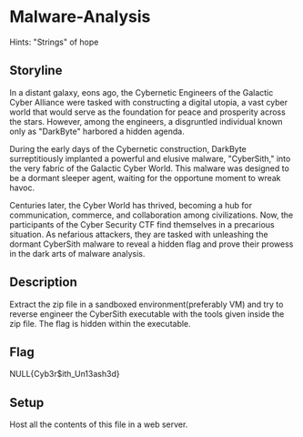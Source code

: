 # Malware-Analysis 
Hints: "Strings" of hope


## Storyline 
In a distant galaxy, eons ago, the Cybernetic Engineers of the Galactic Cyber Alliance were tasked with constructing a digital utopia, a vast cyber world that would serve as the foundation for peace and prosperity across the stars. However, among the engineers, a disgruntled individual known only as "DarkByte" harbored a hidden agenda.

During the early days of the Cybernetic construction, DarkByte surreptitiously implanted a powerful and elusive malware, "CyberSith," into the very fabric of the Galactic Cyber World. This malware was designed to be a dormant sleeper agent, waiting for the opportune moment to wreak havoc.

Centuries later, the Cyber World has thrived, becoming a hub for communication, commerce, and collaboration among civilizations. Now, the participants of the Cyber Security CTF find themselves in a precarious situation. As nefarious attackers, they are tasked with unleashing the dormant CyberSith malware to reveal a hidden flag and prove their prowess in the dark arts of malware analysis.

## Description
Extract the zip file in a sandboxed environment(preferably VM) and try to reverse engineer the CyberSith executable with the tools given inside the zip file. The flag is hidden within the executable.

## Flag 
NULL{Cyb3r$ith_Un13ash3d}

## Setup 

Host all the contents of this  file in a web server.
